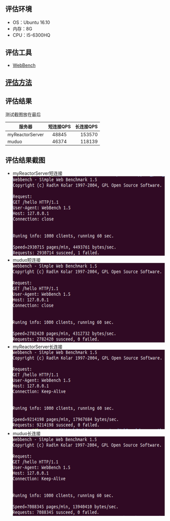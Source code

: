 ## 评估环境
* OS：Ubuntu 16.10
* 内存：8G
* CPU：I5-6300HQ

## 评估工具
* [WebBench](https://github.com/linyacool/WebServer/tree/master/WebBench)


## [评估方法](https://github.com/linyacool/WebServer/blob/master/%E6%B5%8B%E8%AF%95%E5%8F%8A%E6%94%B9%E8%BF%9B.md)


## 评估结果
测试截图放在最后  

| 服务器 | 短连接QPS | 长连接QPS | 
| - | :-: | -: | 
| myReactorServer | 48845| 153570 | 
| muduo | 46374 | 118139 | 


## 评估结果截图
* myReactorServer短连接  
![shortMyServer](https://github.com/ChyauAng/myReactor/blob/master/resources/myServer.png)
* muduo短连接  
![shortMuduo](https://github.com/ChyauAng/myReactor/blob/master/resources/muduo.png)
* myReactorServer长连接  
![keepMyServer](https://github.com/ChyauAng/myReactor/blob/master/resources/myServerK.png)
* muduo长连接  
![keepMuduo](https://github.com/ChyauAng/myReactor/blob/master/resources/muduoK.png)

